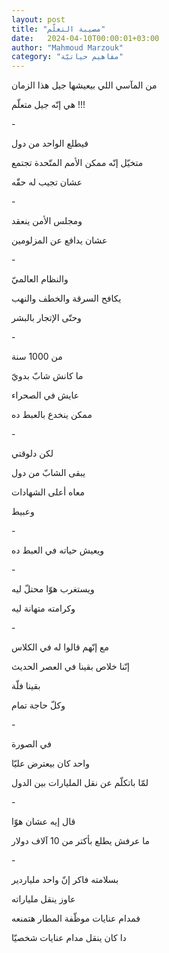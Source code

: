 ```yaml
---
layout: post
title: "مصيبة التعلّم"
date:   2024-04-10T00:00:01+03:00
author: "Mahmoud Marzouk"
category: "مفاهيم حياتيّة"
---
```



من المآسي اللي بيعيشها جيل هذا الزمان

هي إنّه جيل متعلّم !!!

\-

فيطلع الواحد من دول

متخيّل إنّه ممكن الأمم المتّحدة تجتمع

عشان تجيب له حقّه

\-

ومجلس الأمن ينعقد

عشان يدافع عن المزلومين

\-

والنظام العالميّ

يكافح السرقة والخطف والنهب

وحتّى الإتجار بالبشر

\-

من 1000 سنة

ما كانش شابّ بدويّ

عايش في الصحراء

ممكن ينخدع بالعبط ده

\-

لكن دلوقتي

يبقى الشابّ من دول

معاه أعلى الشهادات

وعبيط

\-

ويعيش حياته في العبط ده

\-

ويستغرب هوّا محتلّ ليه

وكرامته متهانة ليه

\-

مع إنّهم قالوا له في الكلاس

إنّنا خلاص بقينا في العصر الحديث

بقينا فلّة

وكلّ حاجة تمام

\-

في الصورة

واحد كان بيعترض عليّا

لمّا باتكلّم عن نقل المليارات بين الدول

\-

قال إيه عشان هوّا

ما عرفش يطلع بأكتر من 10 آلاف دولار

\-

بسلامته فاكر إنّ واحد ملياردير

عاوز ينقل ملياراته

فمدام عنايات موظّفة المطار هتمنعه

دا كان ينقل مدام عنايات شخصيّا

